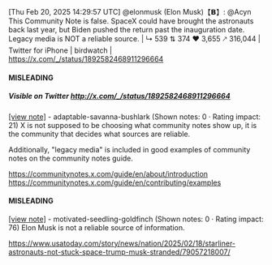 [Thu Feb 20, 2025 14:29:57 UTC] @elonmusk (Elon Musk)【𝗕】: @Acyn This Community Note is false.  SpaceX could have brought the astronauts back last year, but Biden pushed the return past the inauguration date.  Legacy media is NOT a reliable source. | ↳ 539 ⇅ 374 ♥ 3,655 🡕 316,044 | Twitter for iPhone | birdwatch | https://x.com/_/status/1892582468911296664

#### MISLEADING
##### Visible on Twitter http://x.com/_/status/1892582468911296664
[[view note]](https://x.com/i/birdwatch/n/1892820567985967325) - adaptable-savanna-bushlark (Shown notes: 0 · Rating impact: 21)
X is not supposed to be choosing what community notes show up, it is the community that decides what sources are reliable.

Additionally, "legacy media" is included in good examples of community notes on the community notes guide.

https://communitynotes.x.com/guide/en/about/introduction
https://communitynotes.x.com/guide/en/contributing/examples

#### MISLEADING

[[view note]](https://x.com/i/birdwatch/n/1892653419262820539) - motivated-seedling-goldfinch (Shown notes: 0 · Rating impact: 76)
Elon Musk is not a reliable source of information.

https://www.usatoday.com/story/news/nation/2025/02/18/starliner-astronauts-not-stuck-space-trump-musk-stranded/79057218007/
